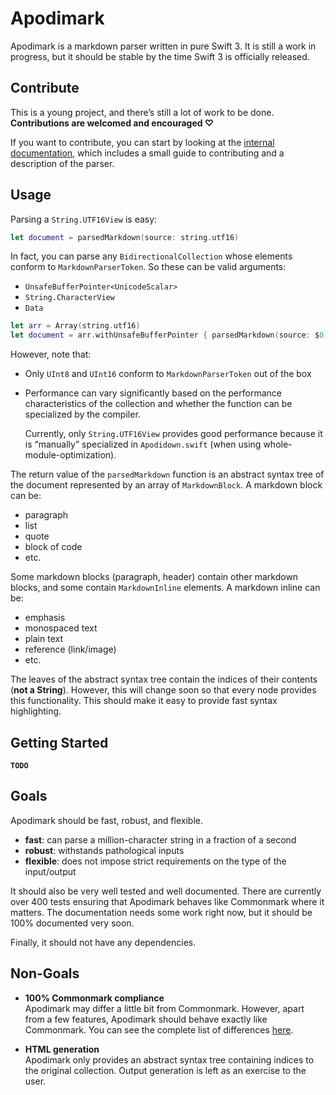 # Apodimark

Apodimark is a markdown parser written in pure Swift 3. 
It is still a work in progress, but it should be stable 
by the time Swift 3 is officially released.

## Contribute

This is a young project, and there’s still a lot of work to 
be done. **Contributions are welcomed and encouraged ♡**

If you want to contribute, you can start by looking at 
the [internal documentation], which includes a small guide to 
contributing and a description of the parser.

[internal documentation]: internal/readme.md

## Usage

Parsing a `String.UTF16View` is easy:

``` swift
let document = parsedMarkdown(source: string.utf16)
```

In fact, you can parse any `BidirectionalCollection` whose elements conform 
to `MarkdownParserToken`. So these can be valid arguments:
- `UnsafeBufferPointer<UnicodeScalar>`
- `String.CharacterView`
- `Data`

``` swift
let arr = Array(string.utf16)
let document = arr.withUnsafeBufferPointer { parsedMarkdown(source: $0) }
```

However, note that:
- Only `UInt8` and `UInt16` conform to `MarkdownParserToken` out of the box
- Performance can vary significantly based on the performance characteristics 
  of the collection and whether the function can be specialized by the compiler.

  Currently, only `String.UTF16View` provides good performance because it is
  “manually” specialized in `Apodidown.swift` (when using whole-module-optimization). 

The return value of the `parsedMarkdown` function is an abstract syntax tree
of the document represented by an array of `MarkdownBlock`.
A markdown block can be:
- paragraph
- list
- quote
- block of code
- etc.

Some markdown blocks (paragraph, header) contain other markdown blocks, 
and some contain `MarkdownInline` elements.
A markdown inline can be:
- emphasis
- monospaced text
- plain text
- reference (link/image)
- etc.

The leaves of the abstract syntax tree contain the indices of their contents (**not a String**). 
However, this will change soon so that every node provides this functionality.
This should make it easy to provide fast syntax highlighting.

## Getting Started

**`TODO`**

## Goals

Apodimark should be fast, robust, and flexible.
- **fast**: can parse a million-character string in a fraction of a second
- **robust**: withstands pathological inputs
- **flexible**: does not impose strict requirements on the type of the input/output

It should also be very well tested and well documented. There are currently
over 400 tests ensuring that Apodimark behaves like Commonmark where it matters.
The documentation needs some work right now, but it should be 100% documented very soon.  

Finally, it should not have any dependencies.

## Non-Goals

- **100% Commonmark compliance**  
  Apodimark may differ a little bit from Commonmark. However, apart from a few 
  features, Apodimark should behave exactly like Commonmark. You can see the 
  complete list of differences [here][commonmark-delta].

[commonmark-delta]: internal/differences-with-commonmark.md

- **HTML generation**  
  Apodimark only provides an abstract syntax tree containing 
  indices to the original collection. Output generation is 
  left as an exercise to the user.
